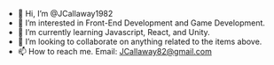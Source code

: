 - 👋 Hi, I’m @JCallaway1982
- 👀 I’m interested in Front-End Development and Game Development.
- 🌱 I’m currently learning Javascript, React, and Unity.
- 💞️ I’m looking to collaborate on anything related to the items above.
- 📫 How to reach me. Email: JCallaway82@gmail.com

<!---
JCallaway1982/JCallaway1982 is a ✨ special ✨ repository because its `README.md` (this file) appears on your GitHub profile.
You can click the Preview link to take a look at your changes.
--->
